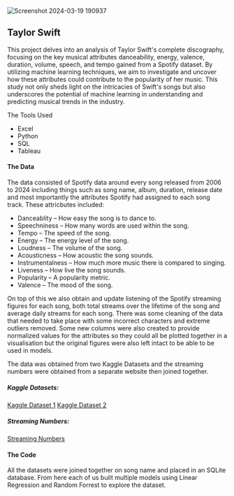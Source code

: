 ![Screenshot 2024-03-19 190937](https://github.com/RFEIST83/Group-4---Project-4/assets/145405658/e6484fde-fa5c-46c0-954b-0aa6b7fe2bb6)

## Taylor Swift

This project delves into an analysis of Taylor Swift's complete discography, focusing on the key musical attributes danceability, energy, valence, duration, volume, speech, and tempo gained from a Spotify dataset.
By utilizing machine learning techniques, we aim to investigate and uncover how these attributes could contribute to the popularity of her music. This study not only sheds light on the intricacies of Swift's songs but also underscores the potential of machine learning in understanding and predicting musical trends in the industry.

The Tools Used

* Excel
* Python
* SQL
* Tableau

#### The Data

The data consisted of Spotify data around every song released from 2006 to 2024 including things such as song name, album, duration, release date and most importantly the attributes Spotify had assigned to each song track. These attricbutes included:

* Danceablity – How easy the song is to dance to.
* Speechniness – How many words are used within the song.
* Tempo – The speed of the song.
* Energy – The energy level of the song.
* Loudness – The volume of the song.
* Acousticness – How acoustic the song sounds.
* Instrumentalness – How much more music there is compared to singing.
* Liveness – How live the song sounds.
* Popularity – A popularity metric.
* Valence – The mood of the song.

On top of this we also obtain and update listening of the Spotify streaming figures for each song, both total streams over the lifetime of the song and average daily streams for each song. 
There was some cleaning of the data that needed to take place with some incorrect characters and extreme outliers removed. Some new columns were also created to provide normalized values for the attributes so they could all be plotted together in a visualisation but the original figures were also left intact to be able to be used in models. 

The data was obtained from two Kaggle Datasets and the streaming numbers were obtained from a separate website then joined together. 

##### Kaggle Datasets:

[Kaggle Dataset 1](https://www.kaggle.com/datasets/jarredpriester/taylor-swift-spotify-dataset?select=taylor_swift_spotify.csv)
[Kaggle Dataset 2](https://www.kaggle.com/datasets/paakhim10/taylor-swift-the-myth-the-legend)

##### Streaming Numbers:

[Streaming Numbers](https://kworb.net/spotify/artist/06HL4z0CvFAxyc27GXpf02.html)

#### The Code

All the datasets were joined together on song name and placed in an SQLite database. From here each of us built multiple models using Linear Regression and Random Forrest to explore the dataset. 

